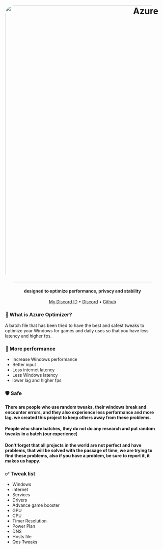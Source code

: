 <h1 align="center">
  <a href="https://github.com/SofiaTheRabbit905"><img src="https://github-production-user-asset-6210df.s3.amazonaws.com/132106663/256994875-cfeef0ae-91a2-431d-908d-5c1f792b1422.jpg" alt="Azure" width="900" style="border-radius: 30px"></a>
<h4 align="center">designed to optimize performance, privacy and stability</h4>

<p align="center">
  <a href="https://discord-avatar.com/en/user/874867657323712534">My Discord ID</a>
  •
  <a href="https://discord.gg/G3CaBdqk7b" target="_blank">Discord</a>
  •
  <a href="https://github.com/SofiaTheRabbit905" target="_blank">Github</a>
</p>

### 🤔 What is Azure Optimizer?
A batch file that has been tried to have the best and safest tweaks to optimize your Windows for games and daily uses so that you have less latency and higher fps.

### 🚀 More performance

- Increase Windows performance
- Better input
- Less internet latency
- Less Windows latency
- lower lag and higher fps


### 🛡️ Safe
#### There are people who use random tweaks, their windows break and encounter errors, and they also experience less performance and more lag. we created this project to keep others away from these problems.
#### People who share batches, they do not do any research and put random tweaks in a batch (our experience)
#### Don't forget that all projects in the world are not perfect and have problems, that will be solved with the passage of time, we are trying to find these problems, also if you have a problem, be sure to report it, it makes us happy.

### ✅ Tweak list
- Windows
- internet
- Services
- Drivers
- Advance game booster
- GPU
- CPU
- Timer Resolution
- Power Plan
- DNS
- Hosts file
- Qos Tweaks
